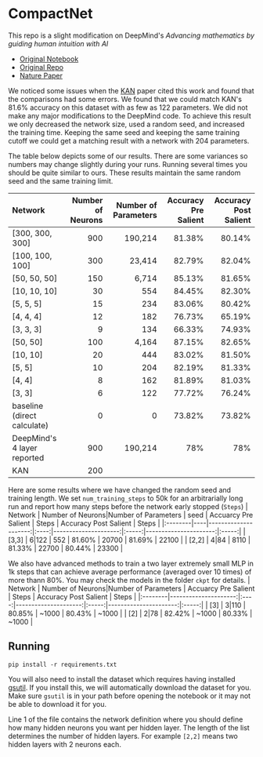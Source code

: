 # CompactNet
This repo is a slight modification on DeepMind's _Advancing mathematics by
guiding human intuition with AI_
- [Original Notebook](https://colab.research.google.com/github/deepmind/mathematics_conjectures/blob/main/knot_theory.ipynb)
- [Original Repo](https://github.com/google-deepmind/mathematics_conjectures)
- [Nature Paper](https://www.nature.com/articles/s41586-021-04086-x)

We noticed some issues when the [KAN](https://arxiv.org/abs/2404.19756) paper 
cited this work and found that the comparisons had some errors.
We found that we could match KAN's 81.6% accuracy on this dataset with as few as
122 parameters.
We did not make any major modifications to the DeepMind code.
To achieve this result we only decreased the network size, used a random seed,
and increased the training time.
Keeping the same seed and keeping the same training cutoff we could get a
matching result with a network with 204 parameters.

The table below depicts some of our results.
There are some variances so numbers may change slightly during your runs.
Running several times you should be quite similar to ours.
These results maintain the same random seed and the same training limit.

| Network | Number of Neurons| Number of Parameters | Accuracy Pre Salient | Accuracy Post Salient |
|:--------|---------------------:|---------------------:|----------------------:|-----------------------:|
|[300, 300, 300] | 900| 190,214 | 81.38% | 80.14% |
|[100, 100, 100] | 300| 23,414 | 82.79% | 82.04% |
|[50, 50, 50] | 150 |6,714 | 85.13% | 81.65% |
|[10, 10, 10] | 30 |554 | 84.45% | 82.30% |
|[5, 5, 5] | 15 |234 | 83.06% | 80.42% |
|[4, 4, 4] | 12|182 | 76.73% | 65.19% |
|[3, 3, 3] | 9|134 | 66.33% | 74.93% |
|[50, 50] | 100|4,164 | 87.15% | 82.65% |
|[10, 10] | 20|444 | 83.02% | 81.50% |
|[5, 5] | 10|204 | 82.19% | 81.33% |
|[4, 4] | 8|162 | 81.89% | 81.03% |
|[3, 3] | 6|122 | 77.72% | 76.24% |
|baseline (direct calculate) |0| 0 | 73.82% | 73.82% |
|DeepMind's 4 layer reported | 900| 190,214 | 78% | 78% |
|KAN| 200|

Here are some results where we have changed the random seed and training length. 
We set `num_training_steps` to 50k for an arbitrarially long run and report how many steps before the network early stopped (`Steps`)
| Network | Number of Neurons|Number of Parameters | seed | Accuarcy Pre Salient | Steps | Accuracy Post Salient | Steps |
|:--------|----|---------------------:|:----:|---------------------:|:-----:|----------------------:|:-----:|
| [3,3] | 6|122 | 552 | 81.60% | 20700 | 81.69% | 22100 |
| [2,2] | 4|84 | 8110 | 81.33%  | 22700 | 80.44% | 23300 |

We also have advanced methods to train a two layer extremely small MLP in 1k steps that can achieve average performance (averaged over 10 times) of more thann 80%. You may check the models in the folder `ckpt` for details.
| Network | Number of Neurons|Number of Parameters | Accuarcy Pre Salient | Steps | Accuracy Post Salient | Steps |
|:--------|---------------------:|:----:|---------------------:|:-----:|----------------------:|:-----:|
| [3] | 3|110 | 80.85% | ~1000 | 80.43% | ~1000 |
| [2] | 2|78  | 82.42% | ~1000 | 80.33% | ~1000 |


## Running
```
pip install -r requirements.txt
```
You will also need to install the dataset which requires having installed 
[gsutil](https://cloud.google.com/storage/docs/gsutil_install).
If you install this, we will automatically download the dataset for you.
Make sure `gsutil` is in your path before opening the notebook or it may not be
able to download it for you.

Line 1 of the file contains the network definition where you should define how
many hidden neurons you want per hidden layer.
The length of the list determines the number of hidden layers.
For example `[2,2]` means two hidden layers with 2 neurons each.
